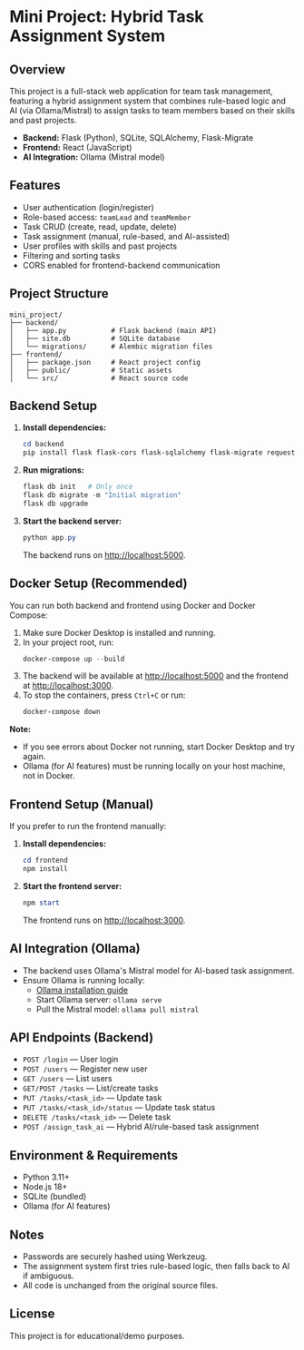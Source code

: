 # Mini Project: Hybrid Task Assignment System

## Overview
This project is a full-stack web application for team task management, featuring a hybrid assignment system that combines rule-based logic and AI (via Ollama/Mistral) to assign tasks to team members based on their skills and past projects.

- **Backend:** Flask (Python), SQLite, SQLAlchemy, Flask-Migrate
- **Frontend:** React (JavaScript)
- **AI Integration:** Ollama (Mistral model)

## Features
- User authentication (login/register)
- Role-based access: `teamLead` and `teamMember`
- Task CRUD (create, read, update, delete)
- Task assignment (manual, rule-based, and AI-assisted)
- User profiles with skills and past projects
- Filtering and sorting tasks
- CORS enabled for frontend-backend communication

## Project Structure
```
mini_project/
├── backend/
│   ├── app.py           # Flask backend (main API)
│   ├── site.db          # SQLite database
│   └── migrations/      # Alembic migration files
├── frontend/
│   ├── package.json     # React project config
│   ├── public/          # Static assets
│   └── src/             # React source code
```

## Backend Setup
1. **Install dependencies:**
   ```powershell
   cd backend
   pip install flask flask-cors flask-sqlalchemy flask-migrate requests werkzeug
   ```
2. **Run migrations:**
   ```powershell
   flask db init   # Only once
   flask db migrate -m "Initial migration"
   flask db upgrade
   ```

3. **Start the backend server:**
   ```powershell
   python app.py
   ```
   The backend runs on [http://localhost:5000](http://localhost:5000).

## Docker Setup (Recommended)
You can run both backend and frontend using Docker and Docker Compose:

1. Make sure Docker Desktop is installed and running.
2. In your project root, run:
   ```powershell
   docker-compose up --build
   ```
3. The backend will be available at [http://localhost:5000](http://localhost:5000)
   and the frontend at [http://localhost:3000](http://localhost:3000).
4. To stop the containers, press `Ctrl+C` or run:
   ```powershell
   docker-compose down
   ```

**Note:**
- If you see errors about Docker not running, start Docker Desktop and try again.
- Ollama (for AI features) must be running locally on your host machine, not in Docker.


## Frontend Setup (Manual)
If you prefer to run the frontend manually:
1. **Install dependencies:**
   ```powershell
   cd frontend
   npm install
   ```
2. **Start the frontend server:**
   ```powershell
   npm start
   ```
   The frontend runs on [http://localhost:3000](http://localhost:3000).

## AI Integration (Ollama)
- The backend uses Ollama's Mistral model for AI-based task assignment.
- Ensure Ollama is running locally:
  - [Ollama installation guide](https://ollama.com/)
  - Start Ollama server: `ollama serve`
  - Pull the Mistral model: `ollama pull mistral`

## API Endpoints (Backend)
- `POST /login` — User login
- `POST /users` — Register new user
- `GET /users` — List users
- `GET/POST /tasks` — List/create tasks
- `PUT /tasks/<task_id>` — Update task
- `PUT /tasks/<task_id>/status` — Update task status
- `DELETE /tasks/<task_id>` — Delete task
- `POST /assign_task_ai` — Hybrid AI/rule-based task assignment

## Environment & Requirements
- Python 3.11+
- Node.js 18+
- SQLite (bundled)
- Ollama (for AI features)

## Notes
- Passwords are securely hashed using Werkzeug.
- The assignment system first tries rule-based logic, then falls back to AI if ambiguous.
- All code is unchanged from the original source files.

## License
This project is for educational/demo purposes.
